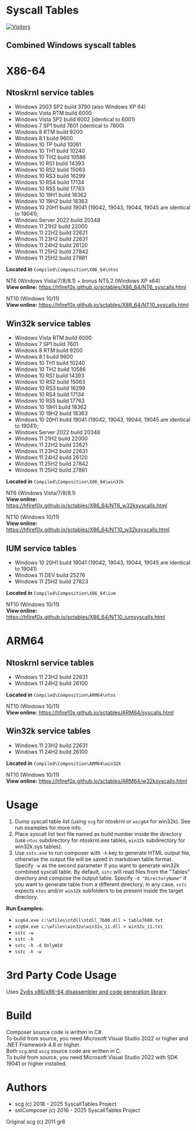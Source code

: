 # Syscall Tables
[![Visitors](https://api.visitorbadge.io/api/visitors?path=https%3A%2F%2Fgithub.com%2Fhfiref0x%2FSyscallTables&countColor=%23263759&style=flat)](https://visitorbadge.io/status?path=https%3A%2F%2Fgithub.com%2Fhfiref0x%2FSyscallTables)

## Combined Windows syscall tables

# X86-64

## Ntoskrnl service tables

- Windows 2003 SP2 build 3790 (also Windows XP 64)
- Windows Vista RTM build 6000
- Windows Vista SP2 build 6002 (identical to 6001)
- Windows 7 SP1 build 7601 (identical to 7600)
- Windows 8 RTM build 9200
- Windows 8.1 build 9600
- Windows 10 TP build 10061
- Windows 10 TH1 build 10240
- Windows 10 TH2 build 10586
- Windows 10 RS1 build 14393
- Windows 10 RS2 build 15063
- Windows 10 RS3 build 16299
- Windows 10 RS4 build 17134
- Windows 10 RS5 build 17763
- Windows 10 19H1 build 18362
- Windows 10 19H2 build 18363
- Windows 10 20H1 build 19041 (19042, 19043, 19044, 19045 are identical to 19041);
- Windows Server 2022 build 20348
- Windows 11 21H2 build 22000
- Windows 11 22H2 build 22621
- Windows 11 23H2 build 22631
- Windows 11 24H2 build 26120
- Windows 11 25H2 build 27842
- Windows 11 25H2 build 27881

**Located in** `Compiled\Composition\X86_64\ntos`

NT6 (Windows Vista/7/8/8.1) + bonus NT5.2 (Windows XP x64)  
**View online:** https://hfiref0x.github.io/sctables/X86_64/NT6_syscalls.html

NT10 (Windows 10/11)  
**View online:** https://hfiref0x.github.io/sctables/X86_64/NT10_syscalls.html

## Win32k service tables

- Windows Vista RTM build 6000
- Windows 7 SP1 build 7601
- Windows 8 RTM build 9200
- Windows 8.1 build 9600
- Windows 10 TH1 build 10240
- Windows 10 TH2 build 10586
- Windows 10 RS1 build 14393
- Windows 10 RS2 build 15063
- Windows 10 RS3 build 16299
- Windows 10 RS4 build 17134
- Windows 10 RS5 build 17763
- Windows 10 19H1 build 18362
- Windows 10 19H2 build 18363
- Windows 10 20H1 build 19041 (19042, 19043, 19044, 19045 are identical to 19041);
- Windows Server 2022 build 20348
- Windows 11 21H2 build 22000
- Windows 11 22H2 build 22621
- Windows 11 23H2 build 22631
- Windows 11 24H2 build 26120
- Windows 11 25H2 build 27842
- Windows 11 25H2 build 27881

**Located in** `Compiled\Composition\X86_64\win32k`

NT6 (Windows Vista/7/8/8.1)  
**View online:** https://hfiref0x.github.io/sctables/X86_64/NT6_w32ksyscalls.html

NT10 (Windows 10/11)  
**View online:** https://hfiref0x.github.io/sctables/X86_64/NT10_w32ksyscalls.html

## IUM service tables

- Windows 10 20H1 build 19041 (19042, 19043, 19044, 19045 are identical to 19041)
- Windows 11 DEV build 25276
- Windows 11 25H2 build 27823

**Located in** `Compiled\Composition\X86_64\ium`

NT10 (Windows 10/11)  
**View online:** https://hfiref0x.github.io/sctables/X86_64/NT10_iumsyscalls.html

# ARM64

## Ntoskrnl service tables

- Windows 11 23H2 build 22631
- Windows 11 24H2 build 26100

**Located in** `Compiled\Composition\ARM64\ntos`

NT10 (Windows 10/11)  
**View online:** https://hfiref0x.github.io/sctables/ARM64/syscalls.html

## Win32k service tables

- Windows 11 23H2 build 22631
- Windows 11 24H2 build 26100

**Located in** `Compiled\Composition\ARM64\win32k`

NT10 (Windows 10/11)  
**View online:** https://hfiref0x.github.io/sctables/ARM64/w32ksyscalls.html

# Usage

1. Dump syscall table list (using `scg` for ntoskrnl or `wscg64` for win32k). See run examples for more info.  
2. Place syscall list text file named as build number inside the directory (use `ntos` subdirectory for ntoskrnl.exe tables, `win32k` subdirectory for win32k.sys tables).
3. Use `sstc.exe` to run composer with `-h` key to generate HTML output file, otherwise the output file will be saved in markdown table format. Specify `-w` as the second parameter if you want to generate win32k combined syscall table. By default, `sstc` will read files from the "Tables" directory and compose the output table. Specify `-d "DirectoryName"` if you want to generate table from a different directory; in any case, `sstc` expects `ntos` and/or `win32k` subfolders to be present inside the target directory.

**Run Examples:**
- `scg64.exe c:\wfiles\ntdll\ntdll_7600.dll > table7600.txt`
- `scg64.exe c:\wfiles\win32u\win32u_11.dll > win32u_11.txt`
- `sstc -w`
- `sstc -h`
- `sstc -h -d OnlyW10`
- `sstc -h -w`

# 3rd Party Code Usage

Uses [Zydis x86/x86-64 disassembler and code generation library](https://github.com/zyantific/zydis).

# Build

Composer source code is written in C#.  
To build from source, you need Microsoft Visual Studio 2022 or higher and .NET Framework 4.8 or higher.  
Both `scg` and `wscg` source code are written in C.  
To build from source, you need Microsoft Visual Studio 2022 with SDK 19041 or higher installed.

# Authors

- scg (c) 2018 - 2025 SyscallTables Project
- sstComposer (c) 2016 - 2025 SyscallTables Project

Original scg (c) 2011 gr8
